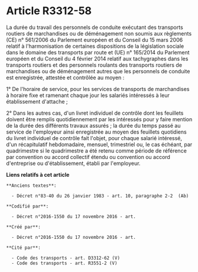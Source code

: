# Article R3312-58

La durée du travail des personnels de conduite exécutant des transports routiers de marchandises ou de déménagement non
soumis aux règlements (CE) n° 561/2006 du Parlement européen et du Conseil du 15 mars 2006 relatif à l'harmonisation de
certaines dispositions de la législation sociale dans le domaine des transports par route et (UE) n° 165/2014 du Parlement
européen et du Conseil du 4 février 2014 relatif aux tachygraphes dans les transports routiers et des personnels roulants des
transports routiers de marchandises ou de déménagement autres que les personnels de conduite est enregistrée, attestée et
contrôlée au moyen :

1° De l'horaire de service, pour les services de transports de marchandises à horaire fixe et ramenant chaque jour les
salariés intéressés à leur établissement d'attache ;

2° Dans les autres cas, d'un livret individuel de contrôle dont les feuillets doivent être remplis quotidiennement par les
intéressés pour y faire mention de la durée des différents travaux assurés ; la durée du temps passé au service de
l'employeur ainsi enregistrée au moyen des feuillets quotidiens du livret individuel de contrôle fait l'objet, pour chaque
salarié intéressé, d'un récapitulatif hebdomadaire, mensuel, trimestriel ou, le cas échéant, par quadrimestre si le
quadrimestre a été retenu comme période de référence par convention ou accord collectif étendu ou convention ou accord
d'entreprise ou d'établissement, établi par l'employeur.

**Liens relatifs à cet article**

	**Anciens textes**:

	  - Décret n°83-40 du 26 janvier 1983 - art. 10, paragraphe 2-2  (Ab)

	**Codifié par**:

	  - Décret n°2016-1550 du 17 novembre 2016 - art.

	**Créé par**:

	  - Décret n°2016-1550 du 17 novembre 2016 - art.

	**Cité par**:

	  - Code des transports - art. D3312-62 (V)
	  - Code des transports - art. R3551-2 (V)
